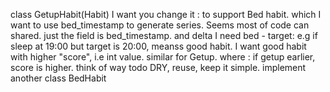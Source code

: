 class GetupHabit(Habit) I want you change it : to support Bed habit. which I want to use bed_timestamp to generate series. Seems most of code can shared. just the field is
  bed_timestamp. and delta I need bed - target: e.g if sleep at 19:00 but target is 20:00, meanss good habit. I want good habit with higher "score", i.e int value. similar for
  Getup. where : if getup earlier, score is higher. think of way todo DRY, reuse, keep it simple. implement another class BedHabit